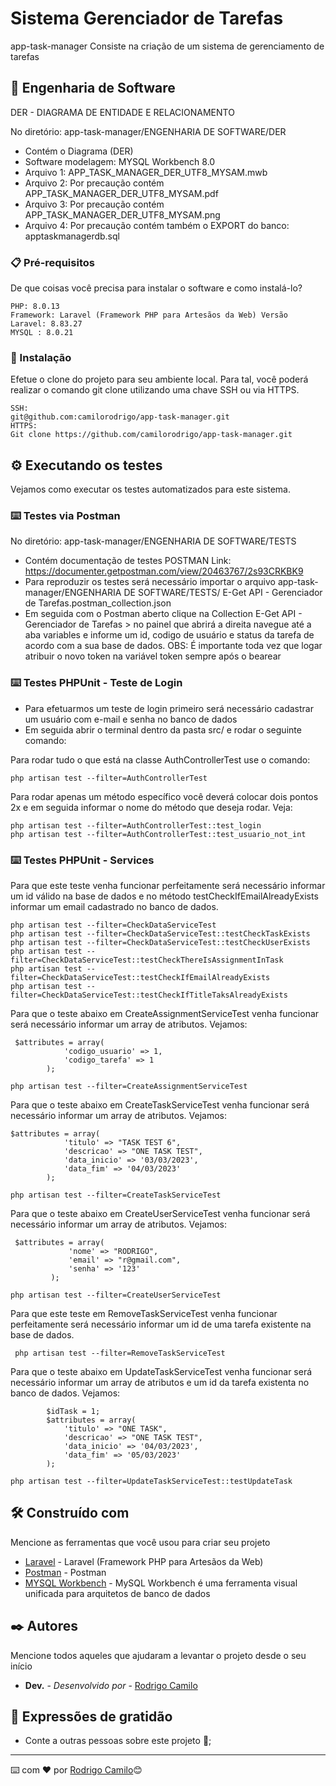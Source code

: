 # Sistema Gerenciador de Tarefas
app-task-manager
Consiste na criação de um sistema de gerenciamento de tarefas

## 🚀 Engenharia de Software

DER - DIAGRAMA DE ENTIDADE E RELACIONAMENTO

No diretório: app-task-manager/ENGENHARIA DE SOFTWARE/DER

- Contém o Diagrama (DER) 
- Software modelagem: MYSQL Workbench 8.0 
- Arquivo 1: APP_TASK_MANAGER_DER_UTF8_MYSAM.mwb
- Arquivo 2: Por precaução contém APP_TASK_MANAGER_DER_UTF8_MYSAM.pdf
- Arquivo 3: Por precaução contém APP_TASK_MANAGER_DER_UTF8_MYSAM.png
- Arquivo 4: Por precaução contém também o EXPORT do banco: apptaskmanagerdb.sql

### 📋 Pré-requisitos

De que coisas você precisa para instalar o software e como instalá-lo?

```
PHP: 8.0.13
Framework: Laravel (Framework PHP para Artesãos da Web) Versão Laravel: 8.83.27
MYSQL : 8.0.21
```

### 🔧 Instalação

Efetue o clone do projeto para seu ambiente local. Para tal, você poderá realizar o comando git clone utilizando uma chave SSH ou via HTTPS.

```
SSH:
git@github.com:camilorodrigo/app-task-manager.git
HTTPS:
Git clone https://github.com/camilorodrigo/app-task-manager.git
```
## ⚙️ Executando os testes

Vejamos como executar os testes automatizados para este sistema.

### ⌨️ Testes via Postman

No diretório: app-task-manager/ENGENHARIA DE SOFTWARE/TESTS
- Contém documentação de testes POSTMAN
Link: https://documenter.getpostman.com/view/20463767/2s93CRKBK9
- Para reproduzir os testes será necessário importar o arquivo  app-task-manager/ENGENHARIA DE SOFTWARE/TESTS/ E-Get API - Gerenciador de Tarefas.postman_collection.json
- Em seguida com o Postman aberto clique na Collection E-Get API - Gerenciador de Tarefas > no painel que abrirá a direita navegue até a aba variables e informe um id, codigo de usuário e status da tarefa de acordo com a sua base de dados. OBS: É importante toda vez que logar atribuir o novo token na variável token sempre após o bearear
### ⌨️ Testes PHPUnit - Teste de Login

- Para efetuarmos um teste de login primeiro será necessário cadastrar um usuário com e-mail e senha no banco de dados 
- Em seguida abrir o terminal dentro da pasta src/ e rodar o seguinte comando:

Para rodar tudo o que está na classe AuthControllerTest use o comando:
```
php artisan test --filter=AuthControllerTest
```
Para rodar apenas um método específico você deverá colocar dois pontos 2x e em seguida informar o nome do método que deseja rodar. Veja:

```
php artisan test --filter=AuthControllerTest::test_login
php artisan test --filter=AuthControllerTest::test_usuario_not_int
```

### ⌨️ Testes PHPUnit - Services

Para que este teste venha funcionar perfeitamente será necessário informar um id válido na base de dados e no método testCheckIfEmailAlreadyExists informar um email cadastrado no banco de dados.

```
php artisan test --filter=CheckDataServiceTest
php artisan test --filter=CheckDataServiceTest::testCheckTaskExists
php artisan test --filter=CheckDataServiceTest::testCheckUserExists
php artisan test --filter=CheckDataServiceTest::testCheckThereIsAssignmentInTask
php artisan test --filter=CheckDataServiceTest::testCheckIfEmailAlreadyExists
php artisan test --filter=CheckDataServiceTest::testCheckIfTitleTaksAlreadyExists
```

Para que o teste abaixo em CreateAssignmentServiceTest venha funcionar será necessário informar um array de atributos. Vejamos:

```
 $attributes = array(
            'codigo_usuario' => 1,
            'codigo_tarefa' => 1
        );

php artisan test --filter=CreateAssignmentServiceTest
```

Para que o teste abaixo em CreateTaskServiceTest venha funcionar será necessário informar um array de atributos. Vejamos:

```
$attributes = array(
            'titulo' => "TASK TEST 6",
            'descricao' => "ONE TASK TEST",
            'data_inicio' => '03/03/2023',
            'data_fim' => '04/03/2023'
        );

php artisan test --filter=CreateTaskServiceTest
```
Para que o teste abaixo em CreateUserServiceTest venha funcionar será necessário informar um array de atributos. Vejamos:

```
 $attributes = array(
             'nome' => "RODRIGO",
             'email' => "r@gmail.com",
             'senha' => '123'
         );

php artisan test --filter=CreateUserServiceTest
```

Para que este teste em RemoveTaskServiceTest venha funcionar perfeitamente será necessário informar um id de uma tarefa existente na base de dados.

```
 php artisan test --filter=RemoveTaskServiceTest
```

Para que o teste abaixo em UpdateTaskServiceTest venha funcionar será necessário informar um array de atributos e um id da tarefa existenta no banco de dados. Vejamos:

```
        $idTask = 1; 
        $attributes = array(
            'titulo' => "ONE TASK",
            'descricao' => "ONE TASK TEST",
            'data_inicio' => '04/03/2023',
            'data_fim' => '05/03/2023'
        );

php artisan test --filter=UpdateTaskServiceTest::testUpdateTask
```
## 🛠️ Construído com

Mencione as ferramentas que você usou para criar seu projeto

* [Laravel](https://laravel.com/) - Laravel (Framework PHP para Artesãos da Web)
* [Postman](https://www.postman.com/) - Postman
* [MYSQL Workbench](https://www.mysql.com/products/workbench/) - MySQL Workbench é uma ferramenta visual unificada para arquitetos de banco de dados

## ✒️ Autores

Mencione todos aqueles que ajudaram a levantar o projeto desde o seu início

* **Dev.** - *Desenvolvido por* - [Rodrigo Camilo](https://github.com/camilorodrigo)

## 🎁 Expressões de gratidão

* Conte a outras pessoas sobre este projeto 📢;

---
⌨️ com ❤️ por [Rodrigo Camilo](https://github.com/camilorodrigo)😊
